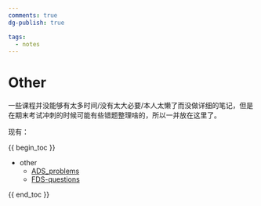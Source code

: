 ```yaml
---
comments: true
dg-publish: true

tags:
  - notes
---
```


# Other

一些课程并没能够有太多时间/没有太大必要/本人太懒了而没做详细的笔记，但是在期末考试冲刺的时候可能有些错题整理啥的，所以一并放在这里了。

现有：

{{ begin_toc }}

- other
	- [ADS_problems](ADS_problems.md)
	- [FDS-questions](FDS-questions.md)

{{ end_toc }}

